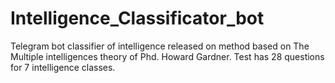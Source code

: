 # Intelligence_Classificator_bot
Telegram bot classifier of intelligence released on method based on The Multiple intelligences theory of Phd. Howard Gardner.
Test has 28 questions for 7 intelligence classes.
